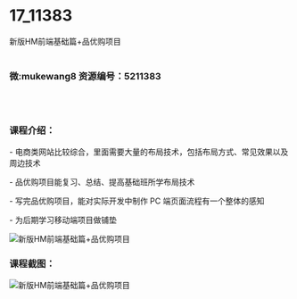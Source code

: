# 17_11383
新版HM前端基础篇+品优购项目
<br/></br>
<h3>微:mukewang8 资源编号：5211383</h3>
<br/></br>
<h3>课程介绍：</h3>
<p>- 电商类网站比较综合，里面需要大量的布局技术，包括布局方式、常见效果以及周边技术</p>
<p>- 品优购项目能复习、总结、提高基础班所学布局技术</p>
<p>- 写完品优购项目，能对实际开发中制作 PC 端页面流程有一个整体的感知</p>
<p>- 为后期学习移动端项目做铺垫</p>
<p><img src="https://www.ko996.com/wp-content/uploads/img/2020/03/1-140-300x196.png" alt="新版HM前端基础篇+品优购项目"></p>
<div class="info-desc">
<h3>课程截图：</h3>
<p><img src="https://www.ko996.com/wp-content/uploads/img/2020/03/2-132.png" alt="新版HM前端基础篇+品优购项目"></p>


			
</div>
